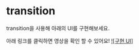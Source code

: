# transition

transition을 사용해 아래의 UI를 구현해보세요.

아래 링크를 클릭하면 영상을 확인 할 수 있어요!
[![구현 UI]](https://youtu.be/1nwe9-ZLjUA)
